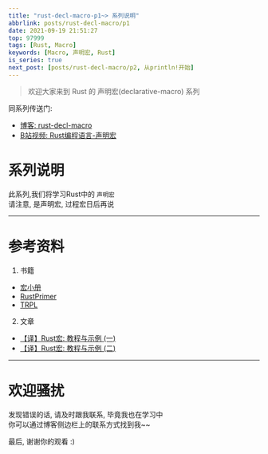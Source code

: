 ```yaml
---
title: "rust-decl-macro-p1~> 系列说明"
abbrlink: posts/rust-decl-macro/p1
date: 2021-09-19 21:51:27
top: 97999
tags: [Rust, Macro]
keywords: [Macro, 声明宏, Rust]
is_series: true
next_post: [posts/rust-decl-macro/p2, 从println!开始]
---
```

> 欢迎大家来到 Rust 的 声明宏(declarative-macro) 系列  
<!-- more -->

同系列传送门:  
- [博客: rust-decl-macro](/categories/rust-decl-macro) 
- [B站视频: Rust编程语言-声明宏](https://www.bilibili.com/video/BV1Wv411W7FH?p=1)

# 系列说明
此系列,我们将学习Rust中的 `声明宏`  
请注意, 是声明宏, 过程宏日后再说
- - - 
# 参考资料
1. 书籍
- [宏小册](https://zjp-cn.github.io/tlborm/)  
- [RustPrimer](https://rustcc.gitbooks.io/rustprimer/content/macro/macro.html)
- [TRPL](https://kaisery.github.io/trpl-zh-cn/ch19-06-macros.html)
2. 文章  
- [【译】Rust宏: 教程与示例 (一)](https://zhuanlan.zhihu.com/p/353421021)
- [【译】Rust宏: 教程与示例 (二)](https://zhuanlan.zhihu.com/p/356427780)

- - -
# 欢迎骚扰
发现错误的话, 请及时跟我联系, 毕竟我也在学习中  
你可以通过博客侧边栏上的联系方式找到我~~  

最后, 谢谢你的观看 :)
